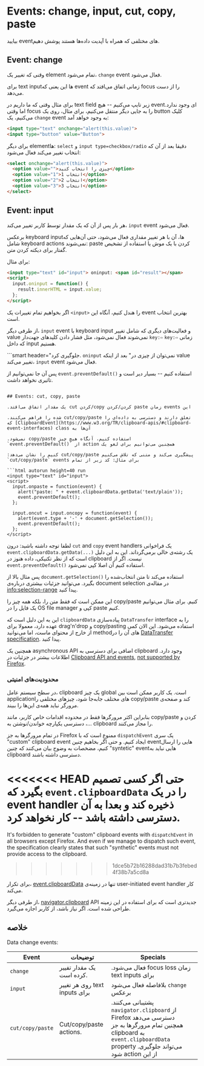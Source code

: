 # Events: change, input, cut, copy, paste

بیایید eventهای مختلفی که همراه با آپدیت داده‌ها هستند پوشش دهیم.

## Event: change

وقنی که تغییر یک element تمام می‌شود، `change` event فعال می‌شود.

برای text inputها این یعنی که event زمانی اتفاق می‌افتد که focus را از دست می‌دهد.

برای مثال وقتی که ما داریم در text field زیر تایپ می‌کنیم -- هیچ eventای وجود ندارد. اما وقتی focus را به جایی دیگر منتقل می‌کنیم، برای مثال، روی یک button کلیک می‌کنیم، یک `change` event به وجود خواهد آمد:

```html autorun height=40 run
<input type="text" onchange="alert(this.value)">
<input type="button" value="Button">
```

برای دیگر elementها: `select` و `input type=checkbox/radio` دقیقا بعد از آن که انتخاب تغییر می‌کند فعال می‌شود:

```html autorun height=40 run
<select onchange="alert(this.value)">
  <option value="">چیزی را انتخاب کنید</option>
  <option value="1">انتخاب 1</option>
  <option value="2">انتخاب 2</option>
  <option value="3">انتخاب 3</option>
</select>
```


## Event: input

هر بار پس از آن که یک مقدار توسط کاربر تغییر می‌کند، `input` event فعال می‌شود.

برعکس keyboard inputها، آن با هر تغییر مقداری فعال می‌شود، حتی آن‌هایی که شامل keyboard actions نمی‌شوند: paste کردن با یک موش یا استفاده از تشخیص گفتار برای دیکته کردن متن.

برای مثال:

```html autorun height=40 run
<input type="text" id="input"> oninput: <span id="result"></span>
<script>
  input.oninput = function() {
    result.innerHTML = input.value;
  };
</script>
```

اگر بخواهیم تمام تغییرات یک `<input>` را هندل کنیم، آنگاه این event بهترین انتخاب است.

از طرفی دیگر، `input` event با keyboard input و فعالیت‌های دیگری که شامل تغییر value نمی‌شوند فعال نمی‌شود، مثل فشار دادن کلیدهای جهت‌دار `key:⇦` `key:⇨` زمانی که داخل input هستیم.

```smart header="جلوگیری کرد. `oninput` نمی‌توان از چیزی در"
بعد از اینکه value تغییر می‌کند، `input` event فعال می‌شود.


پس آن جا نمی‌توانیم از `event.preventDefault()` استفاده کنیم -- بسیار دیر است و تاثیری نخواهد داشت.
```

## Events: cut, copy, paste

.یک مقدار اتفاق می‌اقتد cut کردن/copy کردن/کردن paste زمان events این

.شده را فراهم می‌کنند cut/copy/paste تعلق دارند و دسترسی به داده‌ای را که [ClipboardEvent](https://www.w3.org/TR/clipboard-apis/#clipboard-event-interfaces) class آن‌ها به

.نمی‌شود copy/paste استفاده کنیم، آنگاه هیچ چیز `event.preventDefault()` از action همچنین می‌توانیم برای لغو یک

:کنیم را نشان می‌دهد cut/copy/paste پیشگیری می‌کند و متنی که تلاش می‌کنیم `cut/copy/paste` events برای مثال: کد زیر از تمام 

```html autorun height=40 run
<input type="text" id="input">
<script>
  input.onpaste = function(event) {
    alert("paste: " + event.clipboardData.getData('text/plain'));
    event.preventDefault();
  };

  input.oncut = input.oncopy = function(event) {
    alert(event.type + '-' + document.getSelection());
    event.preventDefault();
  };
</script>
```
لطفا توجه داشته باشید: درون `cut` and `copy` event handlers یک فراخوانی `event.clipboardData.getData(...)` یک رشته‌ی خالی برمی‌گرداند. این به این دلیل است که از نظر تکنیکی، داده هنوز در clipboard نیست. اگر از `event.preventDefault()` استفاده کنیم آن اصلا کپی نمی‌شود. 

پس مثال بالا از `document.getSelection()` استفاده می‌کند تا متن انتخاب‌شده را بگیرد. می‌توانید جزئیات بیشتری درباره‌ی document selection در مقاله‌ی <info:selection-range> پیدا کنید. 

این ممکن است که فقط متن را، بلکه همه چیز را copy/paste کنیم. برای مثال می‌توانیم یک فایل را در OS file manager کپی و paste کنیم.

این به این دلیل است که `clipboardData` پیاده‌سازی `DataTransfer` interface را به عهده دارد، معمولا برای drag'n'drop و copy/pasting استفاده می‌شود. این الان کمی از خارج از محتوای ماست، اما می‌نوانید methodهای آن را در [DataTransfer specification](https://html.spec.whatwg.org/multipage/dnd.html#the-datatransfer-interface). پیدا کنید. 

همچنین یک asynchronous API اضافی برای دسترسی به clipboard وجود دارد. اطلاعات بیشتر در جزئیات در [Clipboard API and events](https://www.w3.org/TR/clipboard-apis/), [not supported by Firefox](https://caniuse.com/async-clipboard).

### محدودیت‌های امنیتی

در سطح سیستم عامل، clipboard یک چیز global است. یک کاربر ممکن است بین applicationهای مختلف جابه‌جا شود، چیزهای مختلفی را copy/paste کند و صفحه‌ی مرورگر نباید همه‌ی این‌ها را ببیند.

بنابراین اکثر مرورگرها فقط در محدوده اقدامات خاص کاربر، مانند copy/paste کردن و ...، دسترسی یکپارچه خواندن/نوشتن به clipboard را مجاز می‌کنند.

در تمام مرورگرها به جز Firefox ممنوع است که با `dispatchEvent` یک سری "custom" clipboard event ایجاد کنیم. و حتی اگر بخاهیم چنین eventهایی را ارسال کنیم، مضخصات به وضوح بیان می‌کنند که چنین "syntetic" eventهایی نباید به clipboard دسترسی داشته باشند.

<<<<<<< HEAD
حتی اگر کسی تصمیم بگیرد که `event.clipboardData` را در یک event handler ذخیره کند و بعدا به آن دسترسی داشته باشد -- کار نخواهد کرد.
=======
It's forbidden to generate "custom" clipboard events with `dispatchEvent` in all browsers except Firefox. And even if we manage to dispatch such event, the specification clearly states that such "synthetic" events must not provide access to the clipboard.
>>>>>>> 1dce5b72b16288dad31b7b3febed4f38b7a5cd8a

برای تکرار، [event.clipboardData](https://www.w3.org/TR/clipboard-apis/#clipboardevent-clipboarddata) تنها در زمینه‌ی user-initiated event handler کار می‌کند.

از طرفی دیگر، [navigator.clipboard](https://www.w3.org/TR/clipboard-apis/#h-navigator-clipboard) API جدیدتری است که برای استفاده در این زمینه طراحی شده است. اگر نیاز باشد، از کاربر اجازه می‌گیرد. 

## خلاصه

Data change events:

| Event | توضیحات | Specials |
|---------|----------|-------------|
| `change`| یک مقدار تفییر کرده است. | .فعال می‌شود focus loss زمان text inputs برای |
| `input` | روی هر تغییر text inputs برای | بلافاصله فعال می‌شود `change` برعکس |
| `cut/copy/paste` | Cut/copy/paste actions. | .پشتیبانی می‌کنند `navigator.clipboard` از Firefox  دسترسی می‌دهد همچنین تمام مرورگرها به جز clipboard به `event.clipboardData` property .می‌تواند جلوگیری شود action از این|
